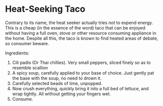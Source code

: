 # Heat-Seeking Taco
Contrary to its name, the heat seeker actually tries *not* to expend energy. This is a cheap (in the essence of the word) taco that can be enjoyed without having a full oven, stove or other resource consuming appliance in the home. Despite all this, the taco is known to find heated areas of debate, so consumer beware.

Ingredients:
1. Cili padis (Or Thai chillies). Very small peppers, sliced finely so as to resemble scallion
2. A spicy soup, carefully applied to your base of choice. Just gently pat the base with the soup, no need to drown it.
3. Carefully selected beads of lime, unpopped.
4. Now crush everything, quickly bring it into a full bed of lettuce, and wrap tightly. All without getting your fingers wet.
5. Consume.
